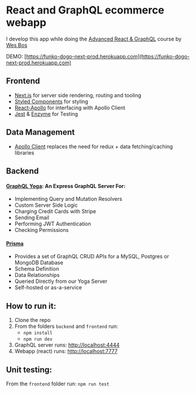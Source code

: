 # React and GraphQL ecommerce webapp
I develop this app while doing the [Advanced React & GraphQL](https://AdvancedReact.com) course by [Wes Bos](https://WesBos.com/)

DEMO: [https://funko-dogo-next-prod.herokuapp.com](https://funko-dogo-next-prod.herokuapp.com)

## Frontend

- [Next.js](https://github.com/zeit/next.js/) for server side rendering, routing and tooling
- [Styled Components](https://www.styled-components.com/) for styling
- [React-Apollo](https://github.com/apollographql/react-apollo) for interfacing with Apollo Client
- [Jest](https://jestjs.io/) & [Enzyme](https://airbnb.io/enzyme/) for Testing

## Data Management

- [Apollo Client](https://www.apollographql.com/docs/react/api/apollo-client.html) replaces the need for redux + data fetching/caching libraries

## Backend

#### [GraphQL Yoga](https://github.com/prisma/graphql-yoga): An Express GraphQL Server For:

- Implementing Query and Mutation Resolvers
- Custom Server Side Logic
- Charging Credit Cards with Stripe
- Sending Email
- Performing JWT Authentication
- Checking Permissions

#### [Prisma](https://www.prisma.io/)

- Provides a set of GraphQL CRUD APIs for a MySQL, Postgres or MongoDB Database
- Schema Definition
- Data Relationships
- Queried Directly from our Yoga Server
- Self-hosted or as-a-service

## How to run it:
1. Clone the repo
2. From the folders `backend` and `frontend` run:
    - `npm install`
    - `npm run dev`
3. GraphQL server runs: [http://localhost:4444](http://localhost:4444)
4. Webapp (react) runs: [http://localhost:7777](http://localhost:7777)

## Unit testing:
From the `frontend` folder run: `npm run test`